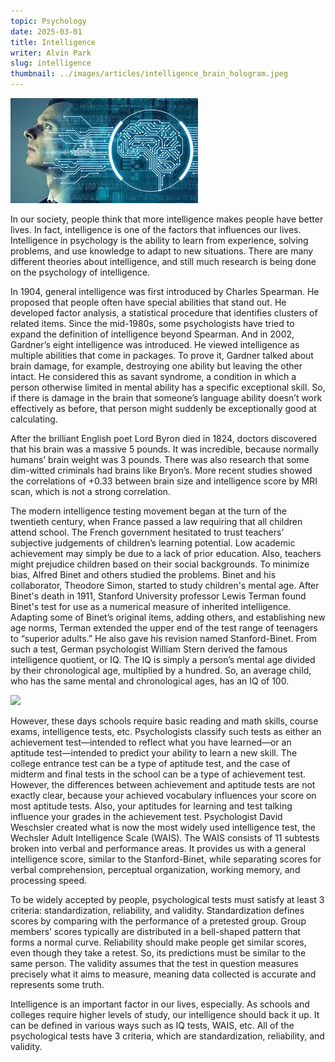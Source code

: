 ```yaml
---
topic: Psychology
date: 2025-03-01
title: Intelligence
writer: Alvin Park
slug: intelligence
thumbnail: ../images/articles/intelligence_brain_hologram.jpeg
---
```

![](../images/articles/intelligence_brain_hologram.jpeg)

In our society, people think that more intelligence makes people have better lives. In fact, intelligence is one of the factors that influences our lives. Intelligence in psychology is the ability to learn from experience, solving problems, and use knowledge to adapt to new situations. There are many different theories about intelligence, and still much research is being done on the psychology of intelligence. 

In 1904, general intelligence was first introduced by Charles Spearman. He proposed that people often have special abilities that stand out. He developed factor analysis, a statistical procedure that identifies clusters of related items. Since the mid-1980s, some psychologists have tried to expand the definition of intelligence beyond Spearman. And in 2002, Gardner’s eight intelligence was introduced. He viewed intelligence as multiple abilities that come in packages. To prove it, Gardner talked about brain damage, for example, destroying one ability but leaving the other intact. He considered this as savant syndrome, a condition in which a person otherwise limited in mental ability has a specific exceptional skill. So, if there is damage in the brain that someone’s language ability doesn’t work effectively as before, that person might suddenly be exceptionally good at calculating. 

After the brilliant English poet Lord Byron died in 1824, doctors discovered that his brain was a massive 5 pounds. It was incredible, because normally humans’ brain weight was 3 pounds. There was also research that some dim-witted criminals had brains like Bryon’s. More recent studies showed the correlations of +0.33 between brain size and intelligence score by MRI scan, which is not a strong correlation. 

The modern intelligence testing movement began at the turn of the twentieth century, when France passed a law requiring that all children attend school. The French government hesitated to trust teachers’ subjective judgements of children’s learning potential. Low academic achievement may simply be due to a lack of prior education. Also, teachers might prejudice children based on their social backgrounds. To minimize bias, Alfred Binet and others studied the problems. Binet and his collaborator, Theodore Simon, started to study children's mental age. After Binet's death in 1911, Stanford University professor Lewis Terman found Binet's test for use as a numerical measure of inherited intelligence. Adapting some of Binet’s original items, adding others, and establishing new age norms, Terman extended the upper end of the test range of teenagers to “superior adults.” He also gave his revision named Stanford-Binet. From such a test, German psychologist William Stern derived the famous intelligence quotient, or IQ. The IQ is simply a person’s mental age divided by their chronological age, multiplied by a hundred. So, an average child, who has the same mental and chronological ages, has an IQ of 100. 

![](https://static.vecteezy.com/system/resources/previews/007/695/520/non_2x/gauss-distribution-standard-normal-distribution-gaussian-bell-graph-curve-business-and-marketing-concept-math-probability-theory-editable-stroke-illustration-isolated-on-white-background-vector.jpg)

However, these days schools require basic reading and math skills, course exams, intelligence tests, etc. Psychologists classify such tests as either an achievement test—intended to reflect what you have learned—or an aptitude test—intended to predict your ability to learn a new skill. The college entrance test can be a type of aptitude test, and the case of midterm and final tests in the school can be a type of achievement test. However, the differences between achievement and aptitude tests are not exactly clear, because your achieved vocabulary influences your score on most aptitude tests. Also, your aptitudes for learning and test talking influence your grades in the achievement test. Psychologist David Weschsler created what is now the most widely used intelligence test, the Wechsler Adult Intelligence Scale (WAIS). The WAIS consists of 11 subtests broken into verbal and performance areas. It provides us with a general intelligence score, similar to the Stanford-Binet, while separating scores for verbal comprehension, perceptual organization, working memory, and processing speed. 

To be widely accepted by people, psychological tests must satisfy at least 3 criteria: standardization, reliability, and validity. Standardization defines scores by comparing with the performance of a pretested group. Group members’ scores typically are distributed in a bell-shaped pattern that forms a normal curve. Reliability should make people get similar scores, even though they take a retest. So, its predictions must be similar to the same person. The validity assumes that the test in question measures precisely what it aims to measure, meaning data collected is accurate and represents some truth.

Intelligence is an important factor in our lives, especially. As schools and colleges require higher levels of study, our intelligence should back it up. It can be defined in various ways such as IQ tests, WAIS, etc. All of the psychological tests have 3 criteria, which are standardization, reliability, and validity.  